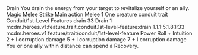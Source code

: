 <ability>
  <name>Drain</name>
  <flavor>You drain the energy from your target to revitalize yourself or an ally.</flavor>
  <keywords>
    <keyword>Magic</keyword>
    <keyword>Melee</keyword>
    <keyword>Strike</keyword>
  </keywords>
  <type>Main action</type>
  <distance>Melee 1</distance>
  <target>One creature</target>
  <metadata>
    <class>conduit</class>
    <feature_type>trait</feature_type>
    <file_dpath>Conduit/1st-Level Features</file_dpath>
    <item_id>drain</item_id>
    <item_index>33</item_index>
    <item_name>Drain</item_name>
    <level>1</level>
    <scc>mcdm.heroes.v1:feature.trait.conduit.1st-level-feature:drain</scc>
    <scdc>1.1.1:5.1.8.1:33</scdc>
    <source>mcdm.heroes.v1</source>
    <type>feature/trait/conduit/1st-level-feature</type>
  </metadata>
  <effects>
    <effect type="roll">
      <roll>Power Roll + Intuition</roll>
      <t1>2 + I corruption damage</t1>
      <t2>5 + I corruption damage</t2>
      <t3>7 + I corruption damage</t3>
    </effect>
    <effect type="mundane">You or one ally within distance can spend a Recovery.</effect>
  </effects>
</ability>
